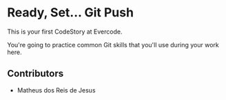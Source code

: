 
# Ready, Set... Git Push

This is your first CodeStory at Evercode.

You're going to practice common Git skills that you'll use during your work here.

## Contributors

- Matheus dos Reis de Jesus
